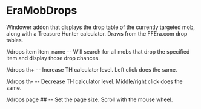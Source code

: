 # EraMobDrops
Windower addon that displays the drop table of the currently targeted mob, along with a Treasure Hunter calculator. Draws from the FFEra.com drop tables.

//drops item item_name -- Will search for all mobs that drop the specified item and display those drop chances.

//drops th+ -- Increase TH calculator level. Left click does the same.

//drops th- -- Decrease TH calculator level. Middle/right click does the same.

//drops page ## -- Set the page size. Scroll with the mouse wheel.
